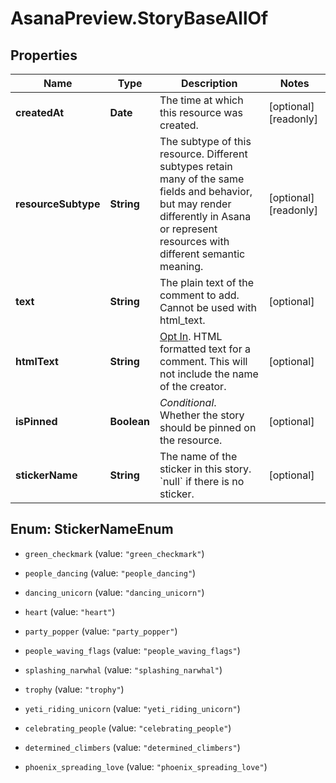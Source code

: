 # AsanaPreview.StoryBaseAllOf

## Properties

Name | Type | Description | Notes
------------ | ------------- | ------------- | -------------
**createdAt** | **Date** | The time at which this resource was created. | [optional] [readonly] 
**resourceSubtype** | **String** | The subtype of this resource. Different subtypes retain many of the same fields and behavior, but may render differently in Asana or represent resources with different semantic meaning. | [optional] [readonly] 
**text** | **String** | The plain text of the comment to add. Cannot be used with html_text. | [optional] 
**htmlText** | **String** | [Opt In](/docs/inputoutput-options). HTML formatted text for a comment. This will not include the name of the creator. | [optional] 
**isPinned** | **Boolean** | *Conditional*. Whether the story should be pinned on the resource. | [optional] 
**stickerName** | **String** | The name of the sticker in this story. &#x60;null&#x60; if there is no sticker. | [optional] 



## Enum: StickerNameEnum


* `green_checkmark` (value: `"green_checkmark"`)

* `people_dancing` (value: `"people_dancing"`)

* `dancing_unicorn` (value: `"dancing_unicorn"`)

* `heart` (value: `"heart"`)

* `party_popper` (value: `"party_popper"`)

* `people_waving_flags` (value: `"people_waving_flags"`)

* `splashing_narwhal` (value: `"splashing_narwhal"`)

* `trophy` (value: `"trophy"`)

* `yeti_riding_unicorn` (value: `"yeti_riding_unicorn"`)

* `celebrating_people` (value: `"celebrating_people"`)

* `determined_climbers` (value: `"determined_climbers"`)

* `phoenix_spreading_love` (value: `"phoenix_spreading_love"`)




